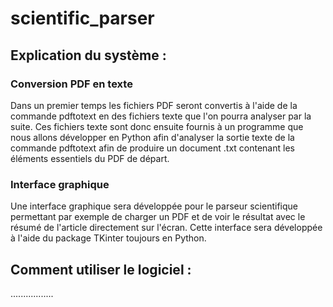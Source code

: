 # scientific_parser

## Explication du système :

### Conversion PDF en texte

Dans un premier temps les fichiers PDF seront convertis à l'aide de la commande pdftotext en des fichiers texte que l'on pourra analyser par la suite. Ces fichiers texte sont donc ensuite fournis à un programme que nous allons développer en Python afin d'analyser la sortie texte de la commande pdftotext afin de produire un document .txt contenant les éléments essentiels du PDF de départ. 

### Interface graphique

Une interface graphique sera développée pour le parseur scientifique permettant par exemple de charger un PDF et de voir le résultat avec le résumé de l'article directement sur l'écran. Cette interface sera développée à l'aide du package TKinter toujours en Python.

## Comment utiliser le logiciel :

.................
